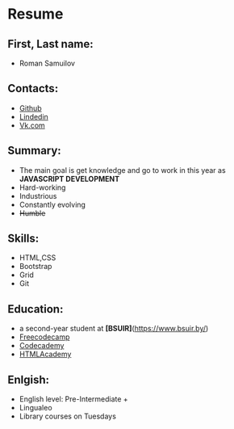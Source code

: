 # Resume

## First, Last name:
* Roman Samuilov

## Contacts:
* [Github](https://github.com/Dronom)  
* [Lindedin](https://www.linkedin.com/in/roman-samuilov-2551a117b/)  
* [Vk.com](https://vk.com/id136435427)  

## Summary:
* The main goal is get knowledge and go to work in this year as **JAVASCRIPT DEVELOPMENT**
* Hard-working
* Industrious
* Constantly evolving
* ~~Humble~~

## Skills:
* HTML,CSS
* Bootstrap
* Grid
* Git

## Education:
* a second-year student at **[BSUIR]**(https://www.bsuir.by/)
* [Freecodecamp](https://www.freecodecamp.org)
* [Codecademy](https://www.codecademy.com)
* [HTMLAcademy](https://htmlacademy.ru/)

## Enlgish:
* English level: Pre-Intermediate +
* Lingualeo
* Library courses on Tuesdays